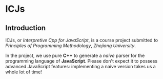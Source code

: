 # ICJs
## Introduction

ICJs, or _Interpretive Cpp for JavaScript_, is a course project submitted to _Principles of Programming Methodology_, _Zhejiang University_.

In the project, we use pure **C++** to generate a _naive_ parser for the programming language of **JavaScript**. Please don't expect it to possess advanced JavaScript features: implementing a naive version takes us a whole lot of time!
